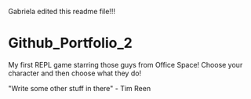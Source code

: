 Gabriela edited this readme file!!!

# Github_Portfolio_2
My first REPL game starring those guys from Office Space!
Choose your character and then choose what they do!

"Write some other stuff in there" - Tim Reen
